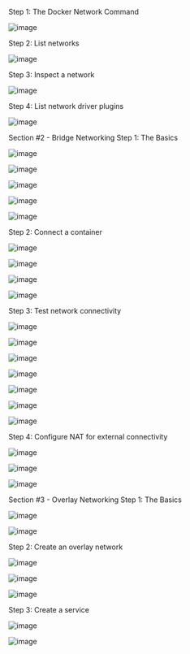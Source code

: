 Step 1: The Docker Network Command

![image](https://github.com/Afifa9/tekn-cloud-computing/assets/114986359/49a20077-343d-4514-9cfe-05b2d92ca314)

Step 2: List networks

![image](https://github.com/Afifa9/tekn-cloud-computing/assets/114986359/7aaf278d-8f8d-4dca-a697-190487627ae4)

Step 3: Inspect a network

![image](https://github.com/Afifa9/tekn-cloud-computing/assets/114986359/b93042fb-2345-44af-89f9-b03e0831446d)

Step 4: List network driver plugins

![image](https://github.com/Afifa9/tekn-cloud-computing/assets/114986359/996d9cc5-f140-49a0-bfdc-f470d8bd3d19)

Section #2 - Bridge Networking
Step 1: The Basics


![image](https://github.com/Afifa9/tekn-cloud-computing/assets/114986359/49477996-d867-461b-8807-aa7908ab3b5c)


![image](https://github.com/Afifa9/tekn-cloud-computing/assets/114986359/c74a1f8d-eced-4fa1-ba20-c212ba689c49)


![image](https://github.com/Afifa9/tekn-cloud-computing/assets/114986359/f09f6dcd-4fdd-4ee3-890d-00075ec0a532)


![image](https://github.com/Afifa9/tekn-cloud-computing/assets/114986359/4272bda3-56c9-4823-8eda-8254368e1a22)


![image](https://github.com/Afifa9/tekn-cloud-computing/assets/114986359/10aeaf83-d551-426b-bec4-b96f1bb462b2)

Step 2: Connect a container


![image](https://github.com/Afifa9/tekn-cloud-computing/assets/114986359/ad257896-7fd9-4945-aeed-8447c1506aaa)


![image](https://github.com/Afifa9/tekn-cloud-computing/assets/114986359/fc78de14-268a-4dac-b86f-df01fa73742e)


![image](https://github.com/Afifa9/tekn-cloud-computing/assets/114986359/b8d4483d-9853-48c6-affa-6d54daf91e3d)


![image](https://github.com/Afifa9/tekn-cloud-computing/assets/114986359/8b48438b-4ae4-4450-ad46-4b3646edeb08)

Step 3: Test network connectivity

![image](https://github.com/Afifa9/tekn-cloud-computing/assets/114986359/d26d7efb-6d94-4286-8f01-b4ad84f8585d)


![image](https://github.com/Afifa9/tekn-cloud-computing/assets/114986359/ec1f2817-f150-4e2b-beeb-4a849c1990a5)


![image](https://github.com/Afifa9/tekn-cloud-computing/assets/114986359/f371ab90-e68f-4614-8e31-7602921e1ed9)


![image](https://github.com/Afifa9/tekn-cloud-computing/assets/114986359/cdf8b471-e539-4dfc-9918-15d2ed612270)

![image](https://github.com/Afifa9/tekn-cloud-computing/assets/114986359/47819bf0-5f27-41da-ac08-d7f1b399de6b)

![image](https://github.com/Afifa9/tekn-cloud-computing/assets/114986359/70f75628-c814-4982-a537-6eb474156f2f)

![image](https://github.com/Afifa9/tekn-cloud-computing/assets/114986359/78e03b1c-d7da-46c3-86e2-1f3bf10235d8)

Step 4: Configure NAT for external connectivity

![image](https://github.com/Afifa9/tekn-cloud-computing/assets/114986359/6b50108e-1de3-4d98-99b8-8c41f86431ec)

![image](https://github.com/Afifa9/tekn-cloud-computing/assets/114986359/16a7bd4b-0680-4fcd-a4d5-9b7e0912e6fb)


![image](https://github.com/Afifa9/tekn-cloud-computing/assets/114986359/d7581155-4373-460f-bd62-270821ba8451)

Section #3 - Overlay Networking
Step 1: The Basics

![image](https://github.com/Afifa9/tekn-cloud-computing/assets/114986359/875519ac-1569-4ca9-bac1-2052c6829f45)


![image](https://github.com/Afifa9/tekn-cloud-computing/assets/114986359/8d89dbf0-c79a-4d7f-a873-f3a33866c617)

Step 2: Create an overlay network

![image](https://github.com/Afifa9/tekn-cloud-computing/assets/114986359/e894a3f6-d67f-429a-b14b-dc2885ea37cc)

![image](https://github.com/Afifa9/tekn-cloud-computing/assets/114986359/5ffd1c5f-e9ef-48af-ae4e-37047f18d423)

![image](https://github.com/Afifa9/tekn-cloud-computing/assets/114986359/1c2a0c77-3ed8-4e15-99da-88bcdc76f41f)

Step 3: Create a service

![image](https://github.com/Afifa9/tekn-cloud-computing/assets/114986359/98f667f6-e15b-484a-a8f7-ba61a4a910be)


![image](https://github.com/Afifa9/tekn-cloud-computing/assets/114986359/53b7a7ff-0f55-4af0-8b15-df662f70b668)

